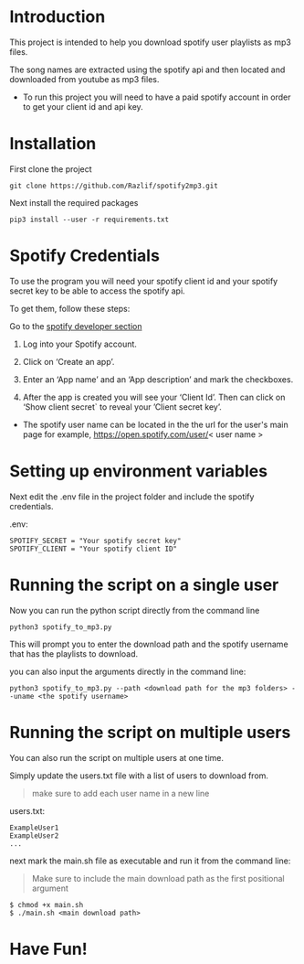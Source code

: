 # Introduction

This project is intended to help you download spotify user playlists as mp3 files.

The song names are extracted using the spotify api and then located and downloaded from youtube as mp3 files.

* To run this project you will need to have a paid spotify account in order to get your client id and api key.


# Installation

First clone the project
```
git clone https://github.com/Razlif/spotify2mp3.git
```
Next install the required packages
```
pip3 install --user -r requirements.txt
```

# Spotify Credentials

To use the program you will need your spotify client id and your spotify secret key to be able to access the spotify api.

To get them, follow these steps:

Go to the [spotify developer section](https://developer.spotify.com/dashboard/applications)

1. Log into your Spotify account.

2. Click on ‘Create an app’.

3. Enter an ‘App name’ and an ‘App description’ and mark the checkboxes.

4. After the app is created you will see your ‘Client Id’. Then can click on ‘Show client secret` to reveal your ’Client secret key’.

* The spotify user name can be located in the the url for the user's main page for example, https://open.spotify.com/user/< user name >


# Setting up environment variables

Next edit the .env file in the project folder and include the spotify credentials.

.env:
```
SPOTIFY_SECRET = "Your spotify secret key"
SPOTIFY_CLIENT = "Your spotify client ID"
```

# Running the script on a single user

Now you can run the python script directly from the command line
```
python3 spotify_to_mp3.py
```
This will prompt you to enter the download path and the spotify username that has the playlists to download.

you can also input the arguments directly in the command line:
```
python3 spotify_to_mp3.py --path <download path for the mp3 folders> --uname <the spotify username>
```

# Running the script on multiple users

You can also run the script on multiple users at one time.

Simply update the users.txt file with a list of users to download from.
>make sure to add each user name in a new line

users.txt:
```
ExampleUser1
ExampleUser2
...
```

next mark the main.sh file as executable and run it from the command line:
>Make sure to include the main download path as the first positional argument
```
$ chmod +x main.sh
$ ./main.sh <main download path>
```

# Have Fun!